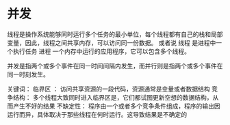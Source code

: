 <!--
 * @Author: 崩布猪
 * @Date: 2024-04-18 09:38:28
 * @LastEditors: 崩布猪
 * @LastEditTime: 2024-04-23 14:12:33
 * @FilePath: \undefinedc:\Users\aki\Documents\课业\操作系统\_2_并发.md
 * @Description: 
 * 
-->
# 并发
线程是操作系统能够同时运行多个任务的最小单位，每个线程都有自己的栈和局部变量，因此，线程之间共享内存，可以访问同一份数据。
或者说
线程 是进程中一个执行任务
进程 一个内存中运行的应用程序，它可以包含多个线程。

并发是指两个或多个事件在同一时间间隔内发生，而并行则是指两个或多个事件在同一时刻发生。

关键词：
临界区 ： 访问共享资源的一段代码，资源通常是变量或者数据结构
竞争结构： 多个线程大致同时进入临界区是，它们都试图更新空想的数据结构，从而产生不好的结果
不缺定性： 程序由一个或者多个竞争条件组成，程序的输出因运行而异，具体取决于那些线程在何时运行。这导致结果是不确定的